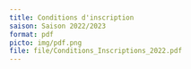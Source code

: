 ```yaml
---
title: Conditions d'inscription
saison: Saison 2022/2023
format: pdf
picto: img/pdf.png
file: file/Conditions_Inscriptions_2022.pdf
---
```

